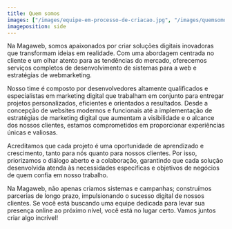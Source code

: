 ```yaml
---
title: Quem somos
images: ["/images/equipe-em-processo-de-criacao.jpg", "/images/quemsomos2.jpg"]
imageposition: side
---
```

Na Magaweb, somos apaixonados por criar soluções digitais inovadoras que transformam ideias em realidade. Com uma abordagem centrada no cliente e um olhar atento para as tendências do mercado, oferecemos serviços completos de desenvolvimento de sistemas para a web e estratégias de webmarketing.

Nosso time é composto por desenvolvedores altamente qualificados e especialistas em marketing digital que trabalham em conjunto para entregar projetos personalizados, eficientes e orientados a resultados. Desde a concepção de websites modernos e funcionais até a implementação de estratégias de marketing digital que aumentam a visibilidade e o alcance dos nossos clientes, estamos comprometidos em proporcionar experiências únicas e valiosas.

Acreditamos que cada projeto é uma oportunidade de aprendizado e crescimento, tanto para nós quanto para nossos clientes. Por isso, priorizamos o diálogo aberto e a colaboração, garantindo que cada solução desenvolvida atenda às necessidades específicas e objetivos de negócios de quem confia em nosso trabalho.

Na Magaweb, não apenas criamos sistemas e campanhas; construímos parcerias de longo prazo, impulsionando o sucesso digital de nossos clientes. Se você está buscando uma equipe dedicada para levar sua presença online ao próximo nível, você está no lugar certo. Vamos juntos criar algo incrível!